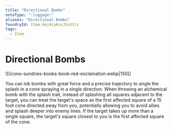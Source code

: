 ```yaml
---
title: "Directional Bombs"
noteType: ":luggage:"
aliases: "Directional Bombs"
foundryId: Item.6ej4cyKosJSzUtlz
tags:
  - Item
---
```


# Directional Bombs
![[icons-sundries-books-book-red-exclamation.webp|150]]

You can lob bombs with great force and a precise trajectory to angle the splash in a cone spraying in a single direction. When throwing an alchemical bomb with the splash trait, instead of splashing all squares adjacent to the target, you can treat the target's space as the first affected square of a 15 foot cone directed away from you, potentially allowing you to avoid allies and splash deeper into enemy lines. If the target takes up more than a single square, the target's square closest to you is the first affected square of the cone.

